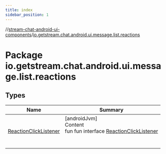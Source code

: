```yaml
---
title: index
sidebar_position: 1
---
```

//[stream-chat-android-ui-components](../../index.md)/[io.getstream.chat.android.ui.message.list.reactions](index.md)



# Package io.getstream.chat.android.ui.message.list.reactions  


## Types  
  
|  Name |  Summary | 
|---|---|
| <a name="io.getstream.chat.android.ui.message.list.reactions/ReactionClickListener///PointingToDeclaration/"></a>[ReactionClickListener](ReactionClickListener/index.md)| <a name="io.getstream.chat.android.ui.message.list.reactions/ReactionClickListener///PointingToDeclaration/"></a>[androidJvm]  <br/>Content  <br/>fun fun interface [ReactionClickListener](ReactionClickListener/index.md)  <br/><br/><br/>|

